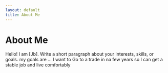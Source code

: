 ```yaml
---
layout: default
title: About Me
---
```

# About Me
Hello! I am [Jb].
Write a short paragraph about your interests, skills, or goals.
my goals are ... I want to  Go to a trade in na few years so I can get a stable job and live comfortably 
